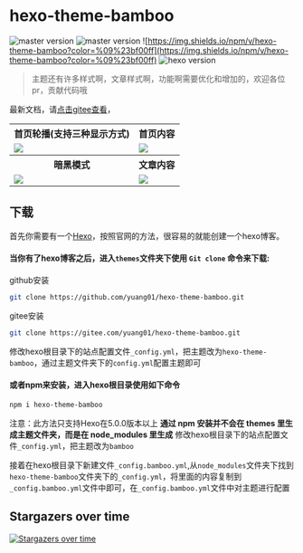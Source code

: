 # hexo-theme-bamboo

![master version](https://img.shields.io/github/package-json/v/yuang01/hexo-theme-bamboo/dev?label=dev)
![master version](https://img.shields.io/github/package-json/v/yuang01/hexo-theme-bamboo/master?label=master)
![https://img.shields.io/npm/v/hexo-theme-bamboo?color=%09%23bf00ff](https://img.shields.io/npm/v/hexo-theme-bamboo?color=%09%23bf00ff)
![hexo version](https://img.shields.io/badge/hexo-5.0+-0e83c)

> 主题还有许多样式啊，文章样式啊，功能啊需要优化和增加的，欢迎各位pr，贡献代码哦

最新文档，请[点击gitee查看](https://yuang01.gitee.io)，

<table>
    <tr>
            <th>首页轮播(支持三种显示方式)</th>
            <th>首页内容</th>
    </tr>
    <tr>
        <td><img src="https://img11.360buyimg.com/ddimg/jfs/t1/186409/13/3127/2116584/609e272eE21314c58/17d1dc0bc257fefb.png" /></td>
        <td><img src="https://img14.360buyimg.com/ddimg/jfs/t1/181291/12/4004/1573843/609e272cE973c9c76/0d1d36d2e85b4231.png" /></td>
    </tr>
  <tr>
            <th>暗黑模式</th>
            <th>文章内容</th>
    </tr>
    <tr>
        <td><img src="https://img12.360buyimg.com/ddimg/jfs/t1/182808/27/4130/743199/609e2728Edd209b4b/30dc231a7446a625.png" /></td>
        <td><img src="https://img11.360buyimg.com/ddimg/jfs/t1/180598/31/4047/606158/609e2929E85cd5694/4f91990995bc1931.png" /></td>
    </tr>
</table>

<!-- more -->
## 下载
首先你需要有一个[Hexo](https://hexo.io/zh-cn/)，按照官网的方法，很容易的就能创建一个hexo博客。
#### 当你有了hexo博客之后，进入`themes`文件夹下使用 `Git clone` 命令来下载:
github安装
``` bash
git clone https://github.com/yuang01/hexo-theme-bamboo.git
```
gitee安装
```bash
git clone https://gitee.com/yuang01/hexo-theme-bamboo.git
```
修改hexo根目录下的站点配置文件`_config.yml`，把主题改为`hexo-theme-bamboo`，通过主题文件夹下的`config.yml`配置主题即可

#### 或者npm来安装，进入hexo根目录使用如下命令
```bash
npm i hexo-theme-bamboo
```
注意：此方法只支持Hexo在5.0.0版本以上
**通过 npm 安装并不会在 themes 里生成主题文件夹，而是在 node_modules 里生成**
修改hexo根目录下的站点配置文件`_config.yml`，把主题改为`bamboo`

接着在hexo根目录下新建文件`_config.bamboo.yml`,从`node_modules`文件夹下找到`hexo-theme-bamboo`文件夹下的`_config.yml`，将里面的内容复制到`_config.bamboo.yml`文件中即可，在`_config.bamboo.yml`文件中对主题进行配置


## Stargazers over time

[![Stargazers over time](https://starchart.cc/yuang01/hexo-theme-bamboo.svg)](https://starchart.cc/yuang01/hexo-theme-bamboo)
